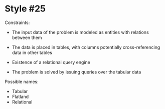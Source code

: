 Style #25
==============================

Constraints:

- The input data of the problem is modeled as entities with relations between them

- The data is placed in tables, with columns potentially cross-referencing data in other tables

- Existence of a relational query engine

- The problem is solved by issuing queries over the tabular data

Possible names:

- Tabular
- Flatland
- Relational
